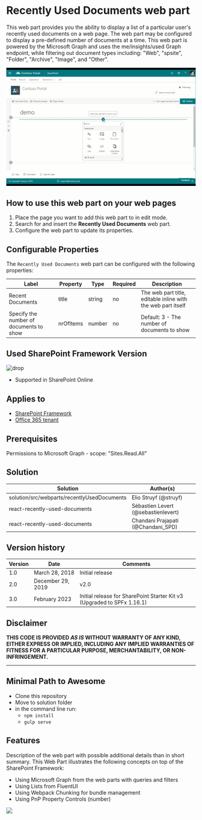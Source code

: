 # Recently Used Documents web part

This web part provides you the ability to display a list of a particular user's recently used documents on a web page. The web part may be configured to display a pre-defined number of documents at a time. This web part is powered by the Microsoft Graph and uses the me/insights/used Graph endpoint, while filtering out document types including: "Web", "spsite", "Folder", "Archive", "Image", and "Other".

![Recently Used Documents](../../assets/images/components/part-recently-used-documents.gif)

## How to use this web part on your web pages

1. Place the page you want to add this web part to in edit mode.
2. Search for and insert the **Recently Used Documents** web part.
3. Configure the web part to update its properties.

## Configurable Properties

The `Recently Used Documents` web part can be configured with the following properties:

| Label | Property | Type | Required | Description |
| ---- | ---- | ---- | ---- | ---- |
| Recent Documents | title | string | no | The web part title, editable inline with the web part itself |
| Specify the number of documents to show | nrOfItems | number | no | Default: 3 - The number of documents to show |

## Used SharePoint Framework Version

![drop](https://img.shields.io/badge/version-1.16.1-green.svg)

* Supported in SharePoint Online

## Applies to

* [SharePoint Framework](https://learn.microsoft.com/en-us/sharepoint/dev/spfx/sharepoint-framework-overview)
* [Office 365 tenant](https://learn.microsoft.com/en-us/sharepoint/dev/spfx/set-up-your-development-environment)

## Prerequisites

Permissions to Microsoft Graph - scope: "Sites.Read.All"

## Solution

Solution|Author(s)
--------|---------
solution/src/webparts/recentlyUsedDocuments | Elio Struyf (@struyf)
react-recently-used-documents | Sébastien Levert (@sebastienlevert)
react-recently-used-documents | Chandani Prajapati (@Chandani_SPD)

## Version history

Version|Date|Comments
-------|----|--------
1.0|March 28, 2018|Initial release
2.0|December 29, 2019|v2.0
3.0|February 2023|Initial release for SharePoint Starter Kit v3 (Upgraded to SPFx 1.16.1)

## Disclaimer

**THIS CODE IS PROVIDED *AS IS* WITHOUT WARRANTY OF ANY KIND, EITHER EXPRESS OR IMPLIED, INCLUDING ANY IMPLIED WARRANTIES OF FITNESS FOR A PARTICULAR PURPOSE, MERCHANTABILITY, OR NON-INFRINGEMENT.**

---

## Minimal Path to Awesome

* Clone this repository
* Move to solution folder
* in the command line run:
  * `npm install`
  * `gulp serve`

## Features

Description of the web part with possible additional details than in short summary. 
This Web Part illustrates the following concepts on top of the SharePoint Framework:

* Using Microsoft Graph from the web parts with queries and filters
* Using Lists from FluentUI
* Using Webpack Chunking for bundle management
* Using PnP Property Controls (number)

<img src="https://telemetry.sharepointpnp.com/sp-starter-kit/source/react-recently-used-documents" />
